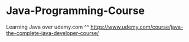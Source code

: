 # Java-Programming-Course
Learning Java over udemy.com ^^
https://www.udemy.com/course/java-the-complete-java-developer-course/
